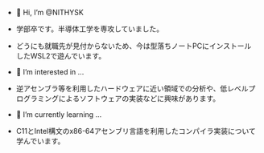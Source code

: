 - 👋 Hi, I’m @NITHYSK
- 学部卒です。半導体工学を専攻していました。
- どうにも就職先が見付からないため、今は型落ちノートPCにインストールしたWSL2で遊んでいます。

- 👀 I’m interested in ...
- 逆アセンブラ等を利用したハードウェアに近い領域での分析や、低レベルプログラミングによるソフトウェアの実装などに興味があります。

- 🌱 I’m currently learning ...
- C11とIntel構文のx86-64アセンブリ言語を利用したコンパイラ実装について学んでいます。

<!---
NITHYSK/NITHYSK is a ✨ special ✨ repository because its `README.md` (this file) appears on your GitHub profile.
You can click the Preview link to take a look at your changes.
--->
